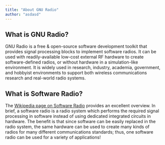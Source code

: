 ```yaml
---
title: "About GNU Radio"
author: "asdasd"
---
```


## What is GNU Radio?

GNU Radio is a free & open-source software development toolkit that provides signal processing blocks to implement software radios. It can be used with readily-available low-cost external RF hardware to create software-defined radios, or without hardware in a simulation-like environment. It is widely used in research, industry, academia, government, and hobbyist environments to support both wireless communications research and real-world radio systems.

## What is Software Radio?
The [Wikipedia page on Software Radio](https://en.wikipedia.org/wiki/Software-defined_radio) provides an excellent overview. In brief, a software radio is a radio system which performs the required signal processing in software instead of using dedicated integrated circuits in hardware. The benefit is that since software can be easily replaced in the radio system, the same hardware can be used to create many kinds of radios for many different communications&nbsp;standards; thus, one software radio can be used for a variety of applications!
